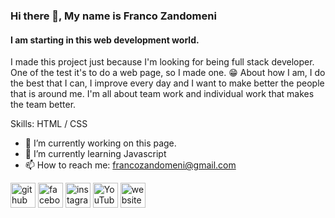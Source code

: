 ### Hi there 👋, My name is Franco Zandomeni
#### I am starting in this web development world.
I made this project just because I'm looking for being full stack developer. One of the test it's to do a web page, so I made one. 😁
About how I am, I do the best that I can, I improve every day and I want to make better the people that is around me. I'm all about team work and individual work that makes the team better.


Skills: HTML / CSS

- 🔭 I’m currently working on this page. 
- 🌱 I’m currently learning Javascript 
- 📫 How to reach me: francozandomeni@gmail.com 


[<img src='https://cdn.jsdelivr.net/npm/simple-icons@3.0.1/icons/github.svg' alt='github' height='40'>](https://github.com/francozandomeni)  [<img src='https://cdn.jsdelivr.net/npm/simple-icons@3.0.1/icons/facebook.svg' alt='facebook' height='40'>](https://www.facebook.com/francozandomeni)  [<img src='https://cdn.jsdelivr.net/npm/simple-icons@3.0.1/icons/instagram.svg' alt='instagram' height='40'>](https://www.instagram.com/kacozandomeni/)  [<img src='https://cdn.jsdelivr.net/npm/simple-icons@3.0.1/icons/youtube.svg' alt='YouTube' height='40'>](https://www.youtube.com/channel/francozandomeni)  [<img src='https://cdn.jsdelivr.net/npm/simple-icons@3.0.1/icons/icloud.svg' alt='website' height='40'>](https://francozandomeni.github.io/EntregaFinalZandomeni/)  

